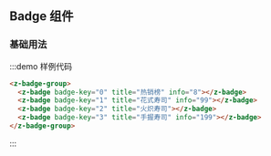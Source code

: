 ## Badge 组件

### 基础用法

:::demo 样例代码
```html
<z-badge-group>
  <z-badge badge-key="0" title="热销榜" info="8"></z-badge>
  <z-badge badge-key="1" title="花式寿司" info="99"></z-badge>
  <z-badge badge-key="2" title="火炽寿司"></z-badge>
  <z-badge badge-key="3" title="手握寿司" info="199"></z-badge>
</z-badge-group>
```
:::